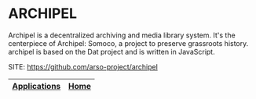 # ARCHIPEL

 Archipel is a decentralized archiving and media library system.
 It's the centerpiece of Archipel: Somoco, a project to preserve
 grassroots history. archipel is based on the Dat project and is
 written in JavaScript.
 
 SITE: https://github.com/arso-project/archipel

 | [Applications](https://portable-linux-apps.github.io/apps.html) | [Home](https://portable-linux-apps.github.io)
 | --- | --- |
